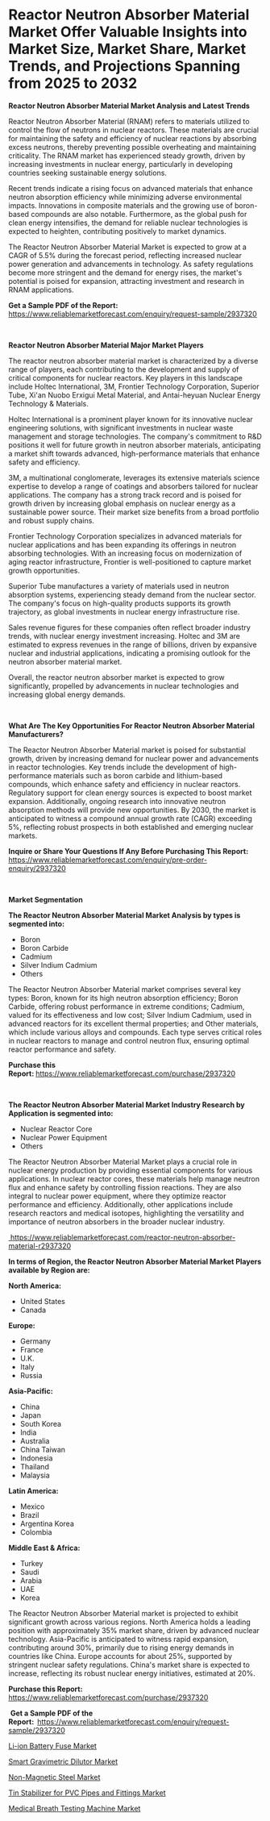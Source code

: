 <p><h1>Reactor Neutron Absorber Material Market Offer Valuable Insights into Market Size, Market Share, Market Trends, and Projections Spanning from 2025 to 2032</h1></p><p><strong>Reactor Neutron Absorber Material Market Analysis and Latest Trends</strong></p>
<p><p>Reactor Neutron Absorber Material (RNAM) refers to materials utilized to control the flow of neutrons in nuclear reactors. These materials are crucial for maintaining the safety and efficiency of nuclear reactions by absorbing excess neutrons, thereby preventing possible overheating and maintaining criticality. The RNAM market has experienced steady growth, driven by increasing investments in nuclear energy, particularly in developing countries seeking sustainable energy solutions. </p><p>Recent trends indicate a rising focus on advanced materials that enhance neutron absorption efficiency while minimizing adverse environmental impacts. Innovations in composite materials and the growing use of boron-based compounds are also notable. Furthermore, as the global push for clean energy intensifies, the demand for reliable nuclear technologies is expected to heighten, contributing positively to market dynamics.</p><p>The Reactor Neutron Absorber Material Market is expected to grow at a CAGR of 5.5% during the forecast period, reflecting increased nuclear power generation and advancements in technology. As safety regulations become more stringent and the demand for energy rises, the market's potential is poised for expansion, attracting investment and research in RNAM applications.</p></p>
<p><strong>Get a Sample PDF of the Report:&nbsp;</strong> <a href="https://www.reliablemarketforecast.com/enquiry/request-sample/2937320?utm_campaign=2130&utm_medium=2&utm_source=Github&utm_content=ia&utm_term=14032025&utm_id=reactor-neutron-absorber-material">https://www.reliablemarketforecast.com/enquiry/request-sample/2937320</a></p>
<p>&nbsp;</p>
<p><strong>Reactor Neutron Absorber Material Major Market Players</strong></p>
<p><p>The reactor neutron absorber material market is characterized by a diverse range of players, each contributing to the development and supply of critical components for nuclear reactors. Key players in this landscape include Holtec International, 3M, Frontier Technology Corporation, Superior Tube, Xi'an Nuobo Erxigui Metal Material, and Antai-heyuan Nuclear Energy Technology & Materials.</p><p>Holtec International is a prominent player known for its innovative nuclear engineering solutions, with significant investments in nuclear waste management and storage technologies. The company's commitment to R&D positions it well for future growth in neutron absorber materials, anticipating a market shift towards advanced, high-performance materials that enhance safety and efficiency.</p><p>3M, a multinational conglomerate, leverages its extensive materials science expertise to develop a range of coatings and absorbers tailored for nuclear applications. The company has a strong track record and is poised for growth driven by increasing global emphasis on nuclear energy as a sustainable power source. Their market size benefits from a broad portfolio and robust supply chains.</p><p>Frontier Technology Corporation specializes in advanced materials for nuclear applications and has been expanding its offerings in neutron absorbing technologies. With an increasing focus on modernization of aging reactor infrastructure, Frontier is well-positioned to capture market growth opportunities.</p><p>Superior Tube manufactures a variety of materials used in neutron absorption systems, experiencing steady demand from the nuclear sector. The company's focus on high-quality products supports its growth trajectory, as global investments in nuclear energy infrastructure rise.</p><p>Sales revenue figures for these companies often reflect broader industry trends, with nuclear energy investment increasing. Holtec and 3M are estimated to express revenues in the range of billions, driven by expansive nuclear and industrial applications, indicating a promising outlook for the neutron absorber material market. </p><p>Overall, the reactor neutron absorber market is expected to grow significantly, propelled by advancements in nuclear technologies and increasing global energy demands.</p></p>
<p>&nbsp;</p>
<p><strong>What Are The Key Opportunities For Reactor Neutron Absorber Material Manufacturers?</strong></p>
<p><p>The Reactor Neutron Absorber Material market is poised for substantial growth, driven by increasing demand for nuclear power and advancements in reactor technologies. Key trends include the development of high-performance materials such as boron carbide and lithium-based compounds, which enhance safety and efficiency in nuclear reactors. Regulatory support for clean energy sources is expected to boost market expansion. Additionally, ongoing research into innovative neutron absorption methods will provide new opportunities. By 2030, the market is anticipated to witness a compound annual growth rate (CAGR) exceeding 5%, reflecting robust prospects in both established and emerging nuclear markets.</p></p>
<p><strong>Inquire or Share Your Questions If Any Before Purchasing This Report:</strong> <a href="https://www.reliablemarketforecast.com/enquiry/pre-order-enquiry/2937320?utm_campaign=2130&utm_medium=2&utm_source=Github&utm_content=ia&utm_term=14032025&utm_id=reactor-neutron-absorber-material">https://www.reliablemarketforecast.com/enquiry/pre-order-enquiry/2937320</a></p>
<p>&nbsp;</p>
<p><strong>Market Segmentation</strong></p>
<p><strong>The Reactor Neutron Absorber Material Market Analysis by types is segmented into:</strong></p>
<p><ul><li>Boron</li><li>Boron Carbide</li><li>Cadmium</li><li>Silver Indium Cadmium</li><li>Others</li></ul></p>
<p><p>The Reactor Neutron Absorber Material market comprises several key types: Boron, known for its high neutron absorption efficiency; Boron Carbide, offering robust performance in extreme conditions; Cadmium, valued for its effectiveness and low cost; Silver Indium Cadmium, used in advanced reactors for its excellent thermal properties; and Other materials, which include various alloys and compounds. Each type serves critical roles in nuclear reactors to manage and control neutron flux, ensuring optimal reactor performance and safety.</p></p>
<p><strong>Purchase this Report:&nbsp;</strong><a href="https://www.reliablemarketforecast.com/purchase/2937320?utm_campaign=2130&utm_medium=2&utm_source=Github&utm_content=ia&utm_term=14032025&utm_id=reactor-neutron-absorber-material">https://www.reliablemarketforecast.com/purchase/2937320</a></p>
<p>&nbsp;</p>
<p><strong>The Reactor Neutron Absorber Material Market Industry Research by Application is segmented into:</strong></p>
<p><ul><li>Nuclear Reactor Core</li><li>Nuclear Power Equipment</li><li>Others</li></ul></p>
<p><p>The Reactor Neutron Absorber Material Market plays a crucial role in nuclear energy production by providing essential components for various applications. In nuclear reactor cores, these materials help manage neutron flux and enhance safety by controlling fission reactions. They are also integral to nuclear power equipment, where they optimize reactor performance and efficiency. Additionally, other applications include research reactors and medical isotopes, highlighting the versatility and importance of neutron absorbers in the broader nuclear industry.</p></p>
<p><a href="https://www.reliablemarketforecast.com/reactor-neutron-absorber-material-r2937320?utm_campaign=2130&utm_medium=2&utm_source=Github&utm_content=ia&utm_term=14032025&utm_id=reactor-neutron-absorber-material">&nbsp;https://www.reliablemarketforecast.com/reactor-neutron-absorber-material-r2937320</a></p>
<p><strong>In terms of Region, the Reactor Neutron Absorber Material Market Players available by Region are:</strong></p>
<p>
    <p> <strong> North America: </strong>
        <ul>
            <li>United States</li>
            <li>Canada</li>
        </ul>
        </p> 
    <p> <strong> Europe: </strong>
        <ul>
            <li>Germany</li>
            <li>France</li>
            <li>U.K.</li>
            <li>Italy</li>
            <li>Russia</li>
        </ul>
        </p> 
    <p> <strong> Asia-Pacific: </strong>
        <ul>
            <li>China</li>
            <li>Japan</li>
            <li>South Korea</li>
            <li>India</li>
            <li>Australia</li>
            <li>China Taiwan</li>
            <li>Indonesia</li>
            <li>Thailand</li>
            <li>Malaysia</li>
        </ul>
        </p> 
    <p> <strong> Latin America: </strong>
        <ul>
            <li>Mexico</li>
            <li>Brazil</li>
            <li>Argentina Korea</li>
            <li>Colombia</li>
        </ul>
        </p> 
    <p> <strong> Middle East & Africa: </strong>
        <ul>
            <li>Turkey</li>
            <li>Saudi</li>
            <li>Arabia</li>
            <li>UAE</li>
            <li>Korea</li>
        </ul>
    </p>
    </p>
<p><p>The Reactor Neutron Absorber Material market is projected to exhibit significant growth across various regions. North America holds a leading position with approximately 35% market share, driven by advanced nuclear technology. Asia-Pacific is anticipated to witness rapid expansion, contributing around 30%, primarily due to rising energy demands in countries like China. Europe accounts for about 25%, supported by stringent nuclear safety regulations. China's market share is expected to increase, reflecting its robust nuclear energy initiatives, estimated at 20%.</p></p>
<p><strong>Purchase this Report: </strong><a href="https://www.reliablemarketforecast.com/purchase/2937320?utm_campaign=2130&utm_medium=2&utm_source=Github&utm_content=ia&utm_term=14032025&utm_id=reactor-neutron-absorber-material">https://www.reliablemarketforecast.com/purchase/2937320</a></p>
<p>&nbsp;<strong>Get a Sample PDF of the Report:&nbsp;&nbsp;</strong><a href="https://www.reliablemarketforecast.com/enquiry/request-sample/2937320?utm_campaign=2130&utm_medium=2&utm_source=Github&utm_content=ia&utm_term=14032025&utm_id=reactor-neutron-absorber-material">https://www.reliablemarketforecast.com/enquiry/request-sample/2937320</a></p>
<p><strong></strong></p>
<p><p><a href="https://github.com/awwqamet/Market-Research-Report-List-1/blob/main/li-ion-battery-fuse-market.md?utm_campaign=2130&utm_medium=2&utm_source=Github&utm_content=ia&utm_term=14032025&utm_id=reactor-neutron-absorber-material">Li-ion Battery Fuse Market</a></p><p><a href="https://github.com/phillpfantis/Market-Research-Report-List-1/blob/main/smart-gravimetric-dilutor-market.md?utm_campaign=2130&utm_medium=2&utm_source=Github&utm_content=ia&utm_term=14032025&utm_id=reactor-neutron-absorber-material">Smart Gravimetric Dilutor Market</a></p><p><a href="https://github.com/stuwinawisa/Market-Research-Report-List-1/blob/main/non-magnetic-steel-market.md?utm_campaign=2130&utm_medium=2&utm_source=Github&utm_content=ia&utm_term=14032025&utm_id=reactor-neutron-absorber-material">Non-Magnetic Steel Market</a></p><p><a href="https://github.com/asoauoldag3n/Market-Research-Report-List-1/blob/main/tin-stabilizer-for-pvc-pipes-and-fittings-market.md?utm_campaign=2130&utm_medium=2&utm_source=Github&utm_content=ia&utm_term=14032025&utm_id=reactor-neutron-absorber-material">Tin Stabilizer for PVC Pipes and Fittings Market</a></p><p><a href="https://github.com/casalalimo40/Market-Research-Report-List-1/blob/main/medical-breath-testing-machine-market.md?utm_campaign=2130&utm_medium=2&utm_source=Github&utm_content=ia&utm_term=14032025&utm_id=reactor-neutron-absorber-material">Medical Breath Testing Machine Market</a></p></p>